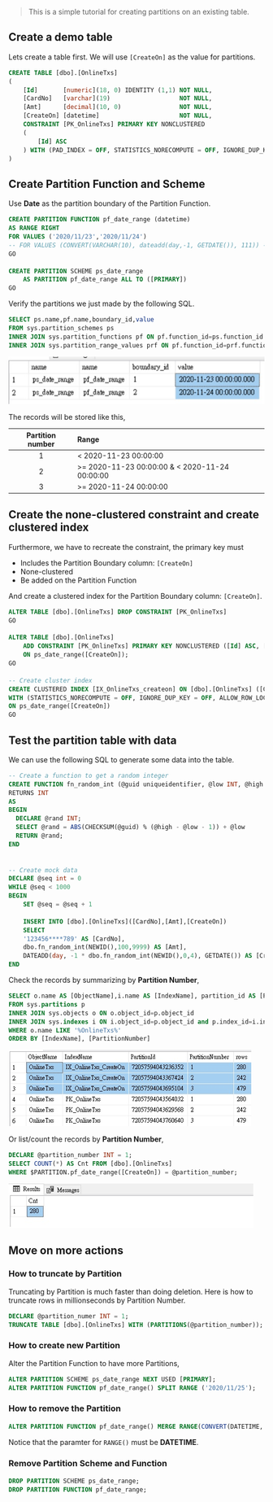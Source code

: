 > This is a simple tutorial for creating partitions on an existing table.

## Create a demo table

Lets create a table first. We will use `[CreateOn]` as the value for partitions.

```sql
CREATE TABLE [dbo].[OnlineTxs]
(
    [Id]       [numeric](18, 0) IDENTITY (1,1) NOT NULL,
    [CardNo]   [varchar](19)                   NOT NULL,
    [Amt]      [decimal](10, 0)                NOT NULL,
    [CreateOn] [datetime]                      NOT NULL,
    CONSTRAINT [PK_OnlineTxs] PRIMARY KEY NONCLUSTERED
    (
        [Id] ASC
    ) WITH (PAD_INDEX = OFF, STATISTICS_NORECOMPUTE = OFF, IGNORE_DUP_KEY = OFF, ALLOW_ROW_LOCKS = ON, ALLOW_PAGE_LOCKS = ON) ON [PRIMARY]
)
```

## Create Partition Function and Scheme

Use **Date** as the partition boundary of the Partition Function.

```sql
CREATE PARTITION FUNCTION pf_date_range (datetime)
AS RANGE RIGHT
FOR VALUES ('2020/11/23','2020/11/24')
-- FOR VALUES (CONVERT(VARCHAR(10), dateadd(day,-1, GETDATE()), 111)) -- Yesterday
GO

CREATE PARTITION SCHEME ps_date_range
    AS PARTITION pf_date_range ALL TO ([PRIMARY])
GO
```

Verify the partitions we just made by the following SQL.

```sql
SELECT ps.name,pf.name,boundary_id,value
FROM sys.partition_schemes ps
INNER JOIN sys.partition_functions pf ON pf.function_id=ps.function_id
INNER JOIN sys.partition_range_values prf ON pf.function_id=prf.function_id
```

![](assets/partition_info.jpg)

The records will be stored like this,

| Partition number | Range                                          |
| :--------------: | :--------------------------------------------- |
|        1         | < 2020-11-23 00:00:00                          |
|        2         | >= 2020-11-23 00:00:00 & < 2020-11-24 00:00:00 |
|        3         | >= 2020-11-24 00:00:00                         |



## Create the none-clustered constraint and create clustered index

Furthermore, we have to recreate the constraint, the primary key must

- Includes the Partition Boundary column: `[CreateOn]`
- None-clustered
- Be added on the Partition Function

And create a clustered index for the Partition Boundary column: `[CreateOn]`.

```sql
ALTER TABLE [dbo].[OnlineTxs] DROP CONSTRAINT [PK_OnlineTxs]
GO

ALTER TABLE [dbo].[OnlineTxs]
    ADD CONSTRAINT [PK_OnlineTxs] PRIMARY KEY NONCLUSTERED ([Id] ASC, [CreateOn])
	ON ps_date_range([CreateOn]);
GO

-- Create cluster index
CREATE CLUSTERED INDEX [IX_OnlineTxs_createon] ON [dbo].[OnlineTxs] ([CreateOn])
WITH (STATISTICS_NORECOMPUTE = OFF, IGNORE_DUP_KEY = OFF, ALLOW_ROW_LOCKS = ON, ALLOW_PAGE_LOCKS = ON)
ON ps_date_range([CreateOn])
GO
```

## Test the partition table with data

We can use the following SQL to generate some data into the table.

```sql
-- Create a function to get a random integer
CREATE FUNCTION fn_random_int (@guid uniqueidentifier, @low INT, @high INT)
RETURNS INT
AS
BEGIN
  DECLARE @rand INT;
  SELECT @rand = ABS(CHECKSUM(@guid) % (@high - @low - 1)) + @low
  RETURN @rand;
END


-- Create mock data
DECLARE @seq int = 0
WHILE @seq < 1000
BEGIN
    SET @seq = @seq + 1

    INSERT INTO [dbo].[OnlineTxs]([CardNo],[Amt],[CreateOn])
    SELECT 
    '123456****789' AS [CardNo],
    dbo.fn_random_int(NEWID(),100,9999) AS [Amt],
    DATEADD(day, -1 * dbo.fn_random_int(NEWID(),0,4), GETDATE()) AS [CreateOn]
END
```

Check the records by summarizing by **Partition Number**,

```sql
SELECT o.name AS [ObjectName],i.name AS [IndexName], partition_id AS [PartitionId], partition_number AS [PartitionNumber], [rows]
FROM sys.partitions p
INNER JOIN sys.objects o ON o.object_id=p.object_id
INNER JOIN sys.indexes i ON i.object_id=p.object_id and p.index_id=i.index_id
WHERE o.name LIKE '%OnlineTxs%'
ORDER BY [IndexName], [PartitionNumber]
```

![](assets/check_partition_data_1.jpg)

Or list/count the records by **Partition Number**,

```sql
DECLARE @partition_number INT = 1;
SELECT COUNT(*) AS Cnt FROM [dbo].[OnlineTxs]
WHERE $PARTITION.pf_date_range([CreateOn]) = @partition_number;
```

![](assets/check_partition_data_2.jpg)



## Move on more actions

### How to truncate by Partition

Truncating by Partition is much faster than doing deletion.
Here is how to truncate rows in millionseconds by Partition Number.

```sql
DECLARE @partition_numer INT = 1;
TRUNCATE TABLE [dbo].[OnlineTxs] WITH (PARTITIONS(@partition_number));
```


### How to create new Partition

Alter the Partition Function to have more Partitions,

```sql
ALTER PARTITION SCHEME ps_date_range NEXT USED [PRIMARY];
ALTER PARTITION FUNCTION pf_date_range() SPLIT RANGE ('2020/11/25');
```


### How to remove the Partition

```sql
ALTER PARTITION FUNCTION pf_date_range() MERGE RANGE(CONVERT(DATETIME, '2020-11-23'));
```

Notice that the paramter for `RANGE()` must be **DATETIME**.


### Remove Partition Scheme and Function

```sql
DROP PARTITION SCHEME ps_date_range;
DROP PARTITION FUNCTION pf_date_range;
```
